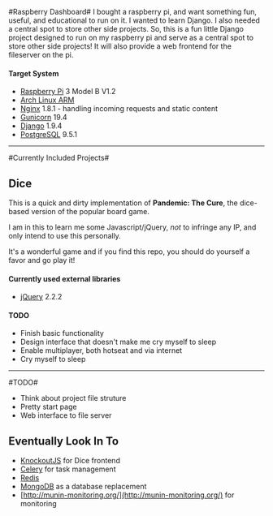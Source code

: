 #Raspberry Dashboard#
I bought a raspberry pi, and want something fun, useful, and educational to run on it.  I wanted to learn Django.  I also needed a central spot to store other side projects.  So, this is a fun little Django project designed to run on my raspberry pi and serve as a central spot to store other side projects!  It will also provide a web frontend for the fileserver on the pi.
#### Target System ####

* [Raspberry Pi](https://www.raspberrypi.org/) 3 Model B V1.2
* [Arch Linux ARM](https://archlinuxarm.org/)
* [Nginx](http://nginx.org/en/) 1.8.1 - handling incoming requests and static content
* [Gunicorn](http://gunicorn.org/) 19.4
* [Django](https://www.djangoproject.com/) 1.9.4
* [PostgreSQL](http://www.postgresql.org/) 9.5.1

* * *

#Currently Included Projects#

## Dice ##

This is a quick and dirty implementation of **Pandemic: The Cure**, the dice-based version of the popular board game.

I am in this to learn me some Javascript/jQuery, *not* to infringe any IP, and only intend to use this personally.

It's a wonderful game and if you find this repo, you should do yourself a favor and go play it!

#### Currently used external libraries ####

* [jQuery](http://jquery.com/) 2.2.2

#### TODO ####

* Finish basic functionality
* Design interface that doesn't make me cry myself to sleep
* Enable multiplayer, both hotseat and via internet
* Cry myself to sleep

* * *

#TODO#
* Think about project file struture
* Pretty start page
* Web interface to file server

## Eventually Look In To ##
* [KnockoutJS](http://knockoutjs.com/) for Dice frontend
* [Celery](http://docs.celeryproject.org/en/latest/index.html) for task management
* [Redis](http://redis.io/)
* [MongoDB](https://www.mongodb.org/) as a database replacement
* [http://munin-monitoring.org/](http://munin-monitoring.org/) for monitoring